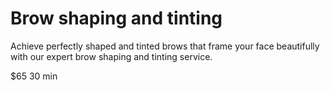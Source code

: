 # Brow shaping and tinting

Achieve perfectly shaped and tinted brows that frame your face beautifully with our expert brow shaping and tinting service.

$65 30 min
